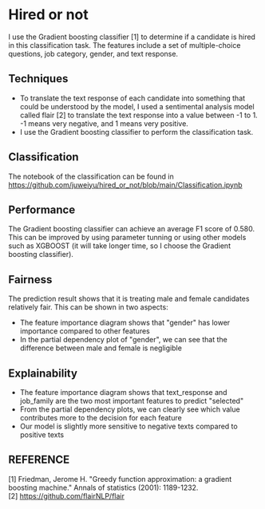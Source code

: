 # Hired or not

I use the Gradient boosting classifier [1] to determine if a candidate is hired in this classification task. The features include a set of multiple-choice questions, job category, gender, and text response. 

## Techniques
* To translate the text response of each candidate into something that could be understood by the model, I used a sentimental analysis model called flair [2] to translate the text response into a value between -1 to 1. -1 means very negative, and 1 means very positive. 
* I use the Gradient boosting classifier to perform the classification task. 

## Classification
The notebook of the classification can be found in
https://github.com/juweiyu/hired_or_not/blob/main/Classification.ipynb


## Performance
The Gradient boosting classifier can achieve an average F1 score of 0.580. This can be improved by using parameter tunning or using other models such as XGBOOST (it will take longer time, so I choose the Gradient boosting classifier).

## Fairness
The prediction result shows that it is treating male and female candidates relatively fair. This can be shown in two aspects:

* The feature importance diagram shows that "gender" has lower importance compared to other features
* In the partial dependency plot of "gender", we can see that the difference between male and female is negligible

## Explainability
* The feature importance diagram shows that text_response and job_family are the two most important features to predict "selected"
* From the partial dependency plots, we can clearly see which value contributes more to the decision for each feature
* Our model is slightly more sensitive to negative texts compared to positive texts

## REFERENCE

[1] Friedman, Jerome H. "Greedy function approximation: a gradient boosting machine." Annals of statistics (2001): 1189-1232.  
[2] https://github.com/flairNLP/flair
